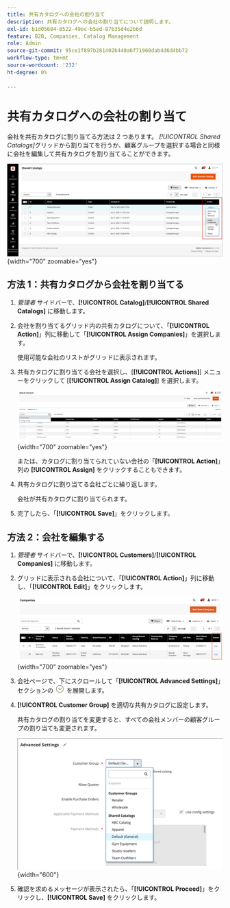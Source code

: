 ```yaml
---
title: 共有カタログへの会社の割り当て
description: 共有カタログへの会社の割り当てについて説明します。
exl-id: b1d05684-8522-49ec-b5ed-87b35d4e2b6d
feature: B2B, Companies, Catalog Management
role: Admin
source-git-commit: 95ce1f897b281402b440a6f71960dab4d6d4bb72
workflow-type: tm+mt
source-wordcount: '232'
ht-degree: 0%

---
```


# 共有カタログへの会社の割り当て

会社を共有カタログに割り当てる方法は 2 つあります。 _[!UICONTROL Shared Catalogs]_&#x200B;グリッドから割り当てを行うか、顧客グループを選択する場合と同様に会社を編集して共有カタログを割り当てることができます。

![ 会社の割当て ](./assets/shared-catalog-assign-companies.png){width="700" zoomable="yes"}

## 方法 1：共有カタログから会社を割り当てる

1. _管理者_ サイドバーで、**[!UICONTROL Catalog]**/**[!UICONTROL Shared Catalogs]** に移動します。

1. 会社を割り当てるグリッド内の共有カタログについて、「**[!UICONTROL Action]**」列に移動して「**[!UICONTROL Assign Companies]**」を選択します。

   使用可能な会社のリストがグリッドに表示されます。

1. 共有カタログに割り当てる会社を選択し、[**[!UICONTROL Actions]**] メニューをクリックして [**[!UICONTROL Assign Catalog]**] を選択します。

   ![ 利用可能な会社 ](./assets/shared-catalog-assign-companies-grid-view.png){width="700" zoomable="yes"}

   または、カタログに割り当てられていない会社の「**[!UICONTROL Action]**」列の **[!UICONTROL Assign]** をクリックすることもできます。

1. 共有カタログに割り当てる会社ごとに繰り返します。

   会社が共有カタログに割り当てられます。

1. 完了したら、「**[!UICONTROL Save]**」をクリックします。

## 方法 2：会社を編集する

1. _管理者_ サイドバーで、**[!UICONTROL Customers]**/**[!UICONTROL Companies]** に移動します。

1. グリッドに表示される会社について、「**[!UICONTROL Action]**」列に移動し、「**[!UICONTROL Edit]**」をクリックします。

   ![ 会社の編集 ](./assets/companies-grid-edit.png){width="700" zoomable="yes"}

1. 会社ページで、下にスクロールして「**[!UICONTROL Advanced Settings]**」セクションの ![ 展開セレクター ](../assets/icon-display-expand.png) を展開します。

1. **[!UICONTROL Customer Group]** を適切な共有カタログに設定します。

   共有カタログの割り当てを変更すると、すべての会社メンバーの顧客グループの割り当ても変更されます。

   ![ 顧客グループ/共有カタログ ](./assets/company-advanced-settings-customer-group-admin.png){width="600"}

1. 確認を求めるメッセージが表示されたら、「**[!UICONTROL Proceed]**」をクリックし、**[!UICONTROL Save]** をクリックします。
